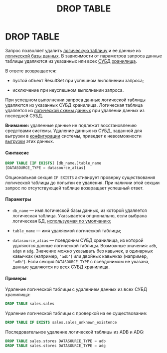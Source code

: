 ﻿---
layout: default
title: DROP TABLE
nav_order: 16
parent: Запросы SQL+
grand_parent: Справочная информация
has_children: false
has_toc: false
---

DROP TABLE
==========

Запрос позволяет удалить [логическую таблицу](../../../Обзор_понятий_компонентов_и_связей/Основные_понятия/Логическая_таблица/Логическая_таблица.md) 
и ее данные из [логической базы данных](../../../Обзор_понятий_компонентов_и_связей/Основные_понятия/Логическая_база_данных/Логическая_база_данных.md). 
В зависимости от параметров запроса данные таблицы удаляются из указанных или всех 
[СУБД](../../../Введение/Поддерживаемые_СУБД_хранилища/Поддерживаемые_СУБД_хранилища.md) [хранилища](../../../Обзор_понятий_компонентов_и_связей/Основные_понятия/Хранилище_данных/Хранилище_данных.md).

В ответе возвращается:

*   пустой объект ResultSet при успешном выполнении запроса;

*   исключение при неуспешном выполнении запроса.

При успешном выполнении запроса данные логической таблицы удаляются из указанных СУБД хранилища. 
Логическая таблица удаляется из [логической схемы данных](../../../Обзор_понятий_компонентов_и_связей/Основные_понятия/Логическая_схема_данных/Логическая_схема_данных.md) 
при удалении данных из последней СУБД.

**Внимание:** удаленные данные не подлежат восстановлению средствами системы. Удаление данных из СУБД, 
заданной для выгрузки в [конфигурации](../../../Эксплуатация/Конфигурация/Конфигурация.md) системы, 
приведет к невозможности [выгрузки](../../../Работа_с_системой/Выгрузка_данных/Выгрузка_данных.md) 
этих данных.

#### Синтаксис
```sql
DROP TABLE [IF EXISTS] [db_name.]table_name
[DATASOURCE_TYPE = datasource_alias]
```
Опциональная секция `IF EXISTS` активирует проверку существования логической таблицы до попытки ее удаления. 
При наличии этой секции запрос по отсутствующей таблице возвращает успешный ответ.

#### Параметры

*   `db_name` — имя логической базы данных, из которой удаляется логическая таблица. Указывается 
    опционально, если выбрана логическая БД, [используемая по умолчанию](../../../Работа_с_системой/Другие_функции/Определение_логической_БД_по_умолчанию/Определение_логической_БД_по_умолчанию.md);

*   `table_name` — имя удаляемой логической таблицы;

*   `datasource_alias` — псевдоним СУБД хранилища, из которой удаляются данные логической таблицы. 
    Возможные значения: `adb`, `adqm` и `adg`. Значение можно указывать без кавычек, в одинарных кавычках 
    (например, `'adb'`) или двойных кавычках (например, `"adb"`). Если секция `DATASOURCE_TYPE` 
    с псевдонимом не указана, данные удаляются из всех СУБД хранилища.
    
#### Примеры

Удаление логической таблицы с удалением данных из всех СУБД хранилища:
```sql
DROP TABLE sales.sales
```
Удаление логической таблицы с проверкой на ее существование:
```sql
DROP TABLE IF EXISTS sales.sales_unknown_existence
```
Последовательное удаление логической таблицы из ADB и ADG:
```sql
DROP TABLE sales.stores DATASOURCE_TYPE = adb
DROP TABLE sales.stores DATASOURCE_TYPE = adg
```